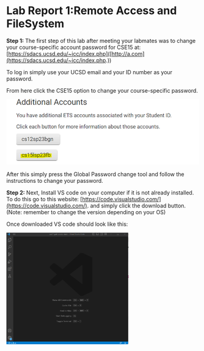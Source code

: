 # Lab Report 1:Remote Access and FileSystem

**Step 1:** The first step of this lab after meeting your labmates was to change your course-specific account password for CSE15 at:
[https://sdacs.ucsd.edu/~icc/index.php]([http://a.com](https://sdacs.ucsd.edu/~icc/index.php.))

To log in simply use your UCSD email and your ID number as your password. 

From here click the CSE15 option to change your course-specific password.

![Image](image1.png)

After this simply press the Global Password change tool and follow the instructions to change your password. 

**Step 2:** Next, Install VS code on your computer if it is not already installed. To do this go to this website: [https://code.visualstudio.com/](https://code.visualstudio.com/). and simply click the download button. (Note: remember to change the version depending on your OS)

Once downloaded VS code should look like this: 

![Image](img2.png)






